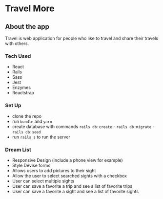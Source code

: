 # Travel More

<!--
what is the app about
how to set up the app
dream list
 -->

## About the app

Travel is web application for people who like to travel and share their travels with others.

### Tech Used

- React
- Rails
- Sass
- Jest
- Enzymes
- Reactstrap

### Set Up

- clone the repo
- run `bundle` and `yarn`
- create database with commands `rails db:create` - `rails db:migrate` - `rails db:seed`
- run `rails s` to run the server

### Dream List

- Responsive Design (include a phone view for example)
- Style Devise forms
- Allows users to add pictures to their sight
- Allow the user to select searched sights with a checkbox
- User can select multiple sights
- User can save a favorite a trip and see a list of favorite
  trips
- User can save a favorite a sight and see a list of favorite
  sights

